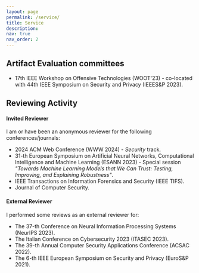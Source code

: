 ```yaml
---
layout: page
permalink: /service/
title: Service
description:
nav: true
nav_order: 2
---
```


## Artifact Evaluation committees

- 17th IEEE Workshop on Offensive Technologies (WOOT'23) - co-located with 44th IEEE Symposium on
Security and Privacy (IEEES&P 2023).

## Reviewing Activity

#### Invited Reviewer

I am or have been an anonymous reviewer for the following conferences/journals:

- 2024 ACM Web Conference (WWW 2024) - *Security* track.
- 31-th European Symposium on Artificial Neural Networks, Computational Intelligence and Machine Learning (ESANN 2023) - Special session *"Towards Machine Learning Models that We Can Trust: Testing, Improving, and Explaining Robustness"*.
- IEEE Transactions on Information Forensics and Security (IEEE TIFS).
- Journal of Computer Security.


#### External Reviewer

I performed some reviews as an external reviewer for:

- The 37-th Conference on Neural Information Processing Systems (NeurIPS 2023).
- The Italian Conference on Cybersecurity 2023 (ITASEC 2023).
- The 39-th Annual Computer Security Applications Conference (ACSAC 2022).
- The 6-th IEEE European Symposium on Security and Privacy (EuroS&P 2021).
